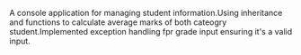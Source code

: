 A console application for managing student information.Using inheritance and functions to calculate average marks of both cateogry student.Implemented exception handling fpr grade input ensuring it's a valid input.
